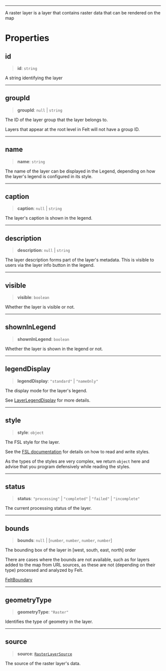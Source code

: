 ***

A raster layer is a layer that contains raster data that can be rendered on the map

# Properties

## id

> **id**: `string`

A string identifying the layer

***

## groupId

> **groupId**: `null` | `string`

The ID of the layer group that the layer belongs to.

Layers that appear at the root level in Felt will not have a group ID.

***

## name

> **name**: `string`

The name of the layer can be displayed in the Legend, depending
on how the layer's legend is configured in its style.

***

## caption

> **caption**: `null` | `string`

The layer's caption is shown in the legend.

***

## description

> **description**: `null` | `string`

The layer description forms part of the layer's metadata. This is visible
to users via the layer info button in the legend.

***

## visible

> **visible**: `boolean`

Whether the layer is visible or not.

***

## shownInLegend

> **shownInLegend**: `boolean`

Whether the layer is shown in the legend or not.

***

## legendDisplay

> **legendDisplay**: `"standard"` | `"nameOnly"`

The display mode for the layer's legend.

See [LayerLegendDisplay](LayerLegendDisplay.md) for more details.

***

## style

> **style**: `object`

The FSL style for the layer.

See the [FSL documentation](https://developers.felt.com/felt-style-language) for details
on how to read and write styles.

As the types of the styles are very complex, we return `object` here and advise that you
program defensively while reading the styles.

***

## status

> **status**: `"processing"` | `"completed"` | `"failed"` | `"incomplete"`

The current processing status of the layer.

***

## bounds

> **bounds**: `null` | \[`number`, `number`, `number`, `number`]

The bounding box of the layer in \[west, south, east, north] order

There are cases where the bounds are not available, such as for layers added to the map
from URL sources, as these are not (depending on their type) processed and analyzed by
Felt.

[FeltBoundary](../Shared/FeltBoundary.md)

***

## geometryType

> **geometryType**: `"Raster"`

Identifies the type of geometry in the layer.

***

## source

> **source**: [`RasterLayerSource`](RasterLayerSource.md)

The source of the raster layer's data.
